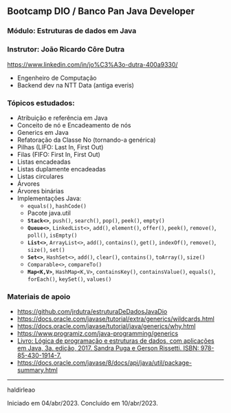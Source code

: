 ## Bootcamp DIO / Banco Pan Java Developer
### Módulo: Estruturas de dados em Java
### Instrutor: João Ricardo Côre Dutra
https://www.linkedin.com/in/jo%C3%A3o-dutra-400a9330/

- Engenheiro de Computação
- Backend dev na NTT Data (antiga everis)

### Tópicos estudados:
- Atribuição e referência em Java
- Conceito de nó e Encadeamento de nós
- Generics em Java
- Refatoração da Classe No (tornando-a genérica)
- Pilhas (LIFO: Last In, First Out)
- Filas (FIFO: First In, First Out)
- Listas encadeadas
- Listas duplamente encadeadas
- Listas circulares
- Árvores
- Árvores binárias
- Implementações Java:
   - `equals()`, `hashCode()`
   - Pacote java.util 
   - **`Stack<>`**, `push()`, `search()`, `pop()`, `peek()`, `empty()`
   - **`Queue<>`**, `LinkedList<>`, `add()`, `element()`, `offer()`, `peek()`, `remove()`, `poll()`, `isEmpty()`
   - **`List<>`**, `ArrayList<>`,  `add()`, `contains()`, `get()`, `indexOf()`, `remove()`, `size()`, `set()`
   - **`Set<>`**, `HashSet<>`, `add()`, `clear()`, `contains()`, `toArray()`, `size()`
   - `Comparable<>`, `compareTo()`
   - **`Map<K,V>`**, `HashMap<K,V>`, `containsKey()`, `containsValue()`, `equals()`, `forEach()`, `keySet()`, `values()`

### Materiais de apoio
- https://github.com/jrdutra/estruturaDeDadosJavaDio
- https://docs.oracle.com/javase/tutorial/extra/generics/wildcards.html
- https://docs.oracle.com/javase/tutorial/java/generics/why.html
- https://www.programiz.com/java-programming/generics
- [Livro: Lógica de programação e estruturas de dados, com aplicações em Java, 3a. edição, 2017. Sandra Puga e Gerson Rissetti. ISBN: 978-85-430-1914-7.](https://www.amazon.com/-/pt/dp/B06Y2CX7XM)
- https://docs.oracle.com/javase/8/docs/api/java/util/package-summary.html
---
haldirleao

Iniciado em 04/abr/2023. Concluído em 10/abr/2023.